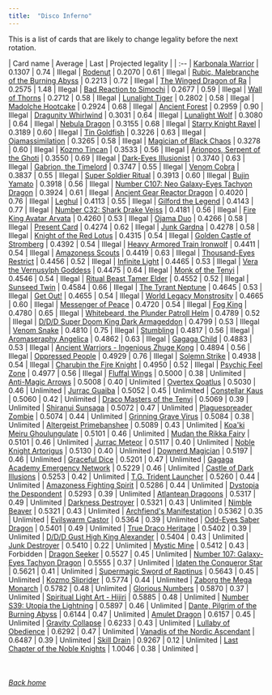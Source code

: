 ```yaml
---
title:  "Disco Inferno"
---
```


This is a list of cards that are likely to change legality before the next rotation.

| Card name | Average | Last | Projected legality |
| :-- |
[Karbonala Warrior](https://db.ygoprodeck.com/card/?search=Karbonala%20Warrior) | 0.1307 | 0.74 | Illegal |
[Rodenut](https://db.ygoprodeck.com/card/?search=Rodenut) | 0.2070 | 0.61 | Illegal |
[Rubic, Malebranche of the Burning Abyss](https://db.ygoprodeck.com/card/?search=Rubic,%20Malebranche%20of%20the%20Burning%20Abyss) | 0.2213 | 0.72 | Illegal |
[The Winged Dragon of Ra](https://db.ygoprodeck.com/card/?search=The%20Winged%20Dragon%20of%20Ra) | 0.2575 | 1.48 | Illegal |
[Bad Reaction to Simochi](https://db.ygoprodeck.com/card/?search=Bad%20Reaction%20to%20Simochi) | 0.2677 | 0.59 | Illegal |
[Wall of Thorns](https://db.ygoprodeck.com/card/?search=Wall%20of%20Thorns) | 0.2712 | 0.58 | Illegal |
[Lunalight Tiger](https://db.ygoprodeck.com/card/?search=Lunalight%20Tiger) | 0.2802 | 0.58 | Illegal |
[Madolche Hootcake](https://db.ygoprodeck.com/card/?search=Madolche%20Hootcake) | 0.2924 | 0.68 | Illegal |
[Ancient Forest](https://db.ygoprodeck.com/card/?search=Ancient%20Forest) | 0.2959 | 0.90 | Illegal |
[Dragunity Whirlwind](https://db.ygoprodeck.com/card/?search=Dragunity%20Whirlwind) | 0.3031 | 0.64 | Illegal |
[Lunalight Wolf](https://db.ygoprodeck.com/card/?search=Lunalight%20Wolf) | 0.3080 | 0.64 | Illegal |
[Nebula Dragon](https://db.ygoprodeck.com/card/?search=Nebula%20Dragon) | 0.3155 | 0.68 | Illegal |
[Starry Knight Rayel](https://db.ygoprodeck.com/card/?search=Starry%20Knight%20Rayel) | 0.3189 | 0.60 | Illegal |
[Tin Goldfish](https://db.ygoprodeck.com/card/?search=Tin%20Goldfish) | 0.3226 | 0.63 | Illegal |
[Ojamassimilation](https://db.ygoprodeck.com/card/?search=Ojamassimilation) | 0.3265 | 0.58 | Illegal |
[Magician of Black Chaos](https://db.ygoprodeck.com/card/?search=Magician%20of%20Black%20Chaos) | 0.3278 | 0.60 | Illegal |
[Kozmo Tincan](https://db.ygoprodeck.com/card/?search=Kozmo%20Tincan) | 0.3533 | 0.56 | Illegal |
[Arionpos, Serpent of the Ghoti](https://db.ygoprodeck.com/card/?search=Arionpos,%20Serpent%20of%20the%20Ghoti) | 0.3550 | 0.69 | Illegal |
[Dark-Eyes Illusionist](https://db.ygoprodeck.com/card/?search=Dark-Eyes%20Illusionist) | 0.3740 | 0.63 | Illegal |
[Gabrion, the Timelord](https://db.ygoprodeck.com/card/?search=Gabrion,%20the%20Timelord) | 0.3747 | 0.55 | Illegal |
[Venom Cobra](https://db.ygoprodeck.com/card/?search=Venom%20Cobra) | 0.3837 | 0.55 | Illegal |
[Super Soldier Ritual](https://db.ygoprodeck.com/card/?search=Super%20Soldier%20Ritual) | 0.3913 | 0.60 | Illegal |
[Bujin Yamato](https://db.ygoprodeck.com/card/?search=Bujin%20Yamato) | 0.3918 | 0.56 | Illegal |
[Number C107: Neo Galaxy-Eyes Tachyon Dragon](https://db.ygoprodeck.com/card/?search=Number%20C107:%20Neo%20Galaxy-Eyes%20Tachyon%20Dragon) | 0.3924 | 0.61 | Illegal |
[Ancient Gear Reactor Dragon](https://db.ygoprodeck.com/card/?search=Ancient%20Gear%20Reactor%20Dragon) | 0.4020 | 0.76 | Illegal |
[Leghul](https://db.ygoprodeck.com/card/?search=Leghul) | 0.4113 | 0.55 | Illegal |
[Gilford the Legend](https://db.ygoprodeck.com/card/?search=Gilford%20the%20Legend) | 0.4143 | 0.77 | Illegal |
[Number C32: Shark Drake Veiss](https://db.ygoprodeck.com/card/?search=Number%20C32:%20Shark%20Drake%20Veiss) | 0.4181 | 0.56 | Illegal |
[Fire King Avatar Arvata](https://db.ygoprodeck.com/card/?search=Fire%20King%20Avatar%20Arvata) | 0.4260 | 0.53 | Illegal |
[Ojama Duo](https://db.ygoprodeck.com/card/?search=Ojama%20Duo) | 0.4266 | 0.58 | Illegal |
[Present Card](https://db.ygoprodeck.com/card/?search=Present%20Card) | 0.4274 | 0.62 | Illegal |
[Junk Gardna](https://db.ygoprodeck.com/card/?search=Junk%20Gardna) | 0.4278 | 0.58 | Illegal |
[Knight of the Red Lotus](https://db.ygoprodeck.com/card/?search=Knight%20of%20the%20Red%20Lotus) | 0.4315 | 0.54 | Illegal |
[Golden Castle of Stromberg](https://db.ygoprodeck.com/card/?search=Golden%20Castle%20of%20Stromberg) | 0.4392 | 0.54 | Illegal |
[Heavy Armored Train Ironwolf](https://db.ygoprodeck.com/card/?search=Heavy%20Armored%20Train%20Ironwolf) | 0.4411 | 0.54 | Illegal |
[Amazoness Scouts](https://db.ygoprodeck.com/card/?search=Amazoness%20Scouts) | 0.4419 | 0.63 | Illegal |
[Thousand-Eyes Restrict](https://db.ygoprodeck.com/card/?search=Thousand-Eyes%20Restrict) | 0.4456 | 0.52 | Illegal |
[Infinite Light](https://db.ygoprodeck.com/card/?search=Infinite%20Light) | 0.4465 | 0.53 | Illegal |
[Vera the Vernusylph Goddess](https://db.ygoprodeck.com/card/?search=Vera%20the%20Vernusylph%20Goddess) | 0.4475 | 0.64 | Illegal |
[Monk of the Tenyi](https://db.ygoprodeck.com/card/?search=Monk%20of%20the%20Tenyi) | 0.4546 | 0.54 | Illegal |
[Ritual Beast Tamer Elder](https://db.ygoprodeck.com/card/?search=Ritual%20Beast%20Tamer%20Elder) | 0.4552 | 0.52 | Illegal |
[Sunseed Twin](https://db.ygoprodeck.com/card/?search=Sunseed%20Twin) | 0.4584 | 0.66 | Illegal |
[The Tyrant Neptune](https://db.ygoprodeck.com/card/?search=The%20Tyrant%20Neptune) | 0.4645 | 0.53 | Illegal |
[Get Out!](https://db.ygoprodeck.com/card/?search=Get%20Out!) | 0.4655 | 0.54 | Illegal |
[World Legacy Monstrosity](https://db.ygoprodeck.com/card/?search=World%20Legacy%20Monstrosity) | 0.4665 | 0.60 | Illegal |
[Messenger of Peace](https://db.ygoprodeck.com/card/?search=Messenger%20of%20Peace) | 0.4720 | 0.54 | Illegal |
[Fog King](https://db.ygoprodeck.com/card/?search=Fog%20King) | 0.4780 | 0.65 | Illegal |
[Whitebeard, the Plunder Patroll Helm](https://db.ygoprodeck.com/card/?search=Whitebeard,%20the%20Plunder%20Patroll%20Helm) | 0.4789 | 0.52 | Illegal |
[D/D/D Super Doom King Dark Armageddon](https://db.ygoprodeck.com/card/?search=D/D/D%20Super%20Doom%20King%20Dark%20Armageddon) | 0.4799 | 0.53 | Illegal |
[Venom Snake](https://db.ygoprodeck.com/card/?search=Venom%20Snake) | 0.4810 | 0.75 | Illegal |
[Stumbling](https://db.ygoprodeck.com/card/?search=Stumbling) | 0.4817 | 0.56 | Illegal |
[Aromaseraphy Angelica](https://db.ygoprodeck.com/card/?search=Aromaseraphy%20Angelica) | 0.4862 | 0.63 | Illegal |
[Gagaga Child](https://db.ygoprodeck.com/card/?search=Gagaga%20Child) | 0.4883 | 0.53 | Illegal |
[Ancient Warriors - Ingenious Zhuge Kong](https://db.ygoprodeck.com/card/?search=Ancient%20Warriors%20-%20Ingenious%20Zhuge%20Kong) | 0.4894 | 0.56 | Illegal |
[Oppressed People](https://db.ygoprodeck.com/card/?search=Oppressed%20People) | 0.4929 | 0.76 | Illegal |
[Solemn Strike](https://db.ygoprodeck.com/card/?search=Solemn%20Strike) | 0.4938 | 0.54 | Illegal |
[Charubin the Fire Knight](https://db.ygoprodeck.com/card/?search=Charubin%20the%20Fire%20Knight) | 0.4950 | 0.52 | Illegal |
[Psychic Feel Zone](https://db.ygoprodeck.com/card/?search=Psychic%20Feel%20Zone) | 0.4977 | 0.56 | Illegal |
[Fluffal Wings](https://db.ygoprodeck.com/card/?search=Fluffal%20Wings) | 0.5000 | 0.38 | Unlimited |
[Anti-Magic Arrows](https://db.ygoprodeck.com/card/?search=Anti-Magic%20Arrows) | 0.5008 | 0.40 | Unlimited |
[Overtex Qoatlus](https://db.ygoprodeck.com/card/?search=Overtex%20Qoatlus) | 0.5030 | 0.46 | Unlimited |
[Jurrac Guaiba](https://db.ygoprodeck.com/card/?search=Jurrac%20Guaiba) | 0.5052 | 0.45 | Unlimited |
[Constellar Kaus](https://db.ygoprodeck.com/card/?search=Constellar%20Kaus) | 0.5060 | 0.42 | Unlimited |
[Draco Masters of the Tenyi](https://db.ygoprodeck.com/card/?search=Draco%20Masters%20of%20the%20Tenyi) | 0.5069 | 0.39 | Unlimited |
[Shiranui Sunsaga](https://db.ygoprodeck.com/card/?search=Shiranui%20Sunsaga) | 0.5072 | 0.47 | Unlimited |
[Plaguespreader Zombie](https://db.ygoprodeck.com/card/?search=Plaguespreader%20Zombie) | 0.5074 | 0.44 | Unlimited |
[Grinning Grave Virus](https://db.ygoprodeck.com/card/?search=Grinning%20Grave%20Virus) | 0.5084 | 0.38 | Unlimited |
[Altergeist Primebanshee](https://db.ygoprodeck.com/card/?search=Altergeist%20Primebanshee) | 0.5089 | 0.43 | Unlimited |
[Koa'ki Meiru Ghoulungulate](https://db.ygoprodeck.com/card/?search=Koa'ki%20Meiru%20Ghoulungulate) | 0.5101 | 0.46 | Unlimited |
[Mudan the Rikka Fairy](https://db.ygoprodeck.com/card/?search=Mudan%20the%20Rikka%20Fairy) | 0.5101 | 0.46 | Unlimited |
[Jurrac Meteor](https://db.ygoprodeck.com/card/?search=Jurrac%20Meteor) | 0.5117 | 0.40 | Unlimited |
[Noble Knight Artorigus](https://db.ygoprodeck.com/card/?search=Noble%20Knight%20Artorigus) | 0.5130 | 0.40 | Unlimited |
[Downerd Magician](https://db.ygoprodeck.com/card/?search=Downerd%20Magician) | 0.5197 | 0.46 | Unlimited |
[Graceful Dice](https://db.ygoprodeck.com/card/?search=Graceful%20Dice) | 0.5201 | 0.47 | Unlimited |
[Gagaga Academy Emergency Network](https://db.ygoprodeck.com/card/?search=Gagaga%20Academy%20Emergency%20Network) | 0.5229 | 0.46 | Unlimited |
[Castle of Dark Illusions](https://db.ygoprodeck.com/card/?search=Castle%20of%20Dark%20Illusions) | 0.5253 | 0.42 | Unlimited |
[T.G. Trident Launcher](https://db.ygoprodeck.com/card/?search=T.G.%20Trident%20Launcher) | 0.5260 | 0.44 | Unlimited |
[Amazoness Fighting Spirit](https://db.ygoprodeck.com/card/?search=Amazoness%20Fighting%20Spirit) | 0.5286 | 0.44 | Unlimited |
[Dystopia the Despondent](https://db.ygoprodeck.com/card/?search=Dystopia%20the%20Despondent) | 0.5293 | 0.39 | Unlimited |
[Atlantean Dragoons](https://db.ygoprodeck.com/card/?search=Atlantean%20Dragoons) | 0.5317 | 0.49 | Unlimited |
[Darkness Destroyer](https://db.ygoprodeck.com/card/?search=Darkness%20Destroyer) | 0.5321 | 0.43 | Unlimited |
[Nimble Beaver](https://db.ygoprodeck.com/card/?search=Nimble%20Beaver) | 0.5321 | 0.43 | Unlimited |
[Archfiend's Manifestation](https://db.ygoprodeck.com/card/?search=Archfiend's%20Manifestation) | 0.5362 | 0.35 | Unlimited |
[Evilswarm Castor](https://db.ygoprodeck.com/card/?search=Evilswarm%20Castor) | 0.5364 | 0.39 | Unlimited |
[Odd-Eyes Saber Dragon](https://db.ygoprodeck.com/card/?search=Odd-Eyes%20Saber%20Dragon) | 0.5401 | 0.49 | Unlimited |
[True Draco Heritage](https://db.ygoprodeck.com/card/?search=True%20Draco%20Heritage) | 0.5402 | 0.39 | Unlimited |
[D/D/D Gust High King Alexander](https://db.ygoprodeck.com/card/?search=D/D/D%20Gust%20High%20King%20Alexander) | 0.5404 | 0.43 | Unlimited |
[Junk Destroyer](https://db.ygoprodeck.com/card/?search=Junk%20Destroyer) | 0.5410 | 0.22 | Unlimited |
[Mystic Mine](https://db.ygoprodeck.com/card/?search=Mystic%20Mine) | 0.5412 | 0.43 | Forbidden |
[Dragon Seeker](https://db.ygoprodeck.com/card/?search=Dragon%20Seeker) | 0.5527 | 0.45 | Unlimited |
[Number 107: Galaxy-Eyes Tachyon Dragon](https://db.ygoprodeck.com/card/?search=Number%20107:%20Galaxy-Eyes%20Tachyon%20Dragon) | 0.5555 | 0.37 | Unlimited |
[Idaten the Conqueror Star](https://db.ygoprodeck.com/card/?search=Idaten%20the%20Conqueror%20Star) | 0.5621 | 0.41 | Unlimited |
[Supermagic Sword of Raptinus](https://db.ygoprodeck.com/card/?search=Supermagic%20Sword%20of%20Raptinus) | 0.5643 | 0.45 | Unlimited |
[Kozmo Sliprider](https://db.ygoprodeck.com/card/?search=Kozmo%20Sliprider) | 0.5774 | 0.44 | Unlimited |
[Zaborg the Mega Monarch](https://db.ygoprodeck.com/card/?search=Zaborg%20the%20Mega%20Monarch) | 0.5782 | 0.48 | Unlimited |
[Glorious Numbers](https://db.ygoprodeck.com/card/?search=Glorious%20Numbers) | 0.5870 | 0.37 | Unlimited |
[Spiritual Light Art - Hijiri](https://db.ygoprodeck.com/card/?search=Spiritual%20Light%20Art%20-%20Hijiri) | 0.5885 | 0.48 | Unlimited |
[Number S39: Utopia the Lightning](https://db.ygoprodeck.com/card/?search=Number%20S39:%20Utopia%20the%20Lightning) | 0.5897 | 0.46 | Unlimited |
[Dante, Pilgrim of the Burning Abyss](https://db.ygoprodeck.com/card/?search=Dante,%20Pilgrim%20of%20the%20Burning%20Abyss) | 0.6144 | 0.47 | Unlimited |
[Amulet Dragon](https://db.ygoprodeck.com/card/?search=Amulet%20Dragon) | 0.6157 | 0.45 | Unlimited |
[Gravity Collapse](https://db.ygoprodeck.com/card/?search=Gravity%20Collapse) | 0.6233 | 0.43 | Unlimited |
[Lullaby of Obedience](https://db.ygoprodeck.com/card/?search=Lullaby%20of%20Obedience) | 0.6292 | 0.47 | Unlimited |
[Vanadis of the Nordic Ascendant](https://db.ygoprodeck.com/card/?search=Vanadis%20of%20the%20Nordic%20Ascendant) | 0.6487 | 0.39 | Unlimited |
[Skill Drain](https://db.ygoprodeck.com/card/?search=Skill%20Drain) | 0.9267 | 0.12 | Unlimited |
[Last Chapter of the Noble Knights](https://db.ygoprodeck.com/card/?search=Last%20Chapter%20of%20the%20Noble%20Knights) | 1.0046 | 0.38 | Unlimited |

<br>

###### [Back home](index)